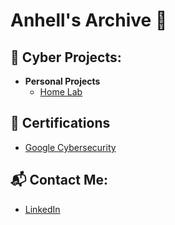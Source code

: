 <h1>Anhell's Archive 🍏</h1>

<h2>🐉 Cyber Projects:</h2>

- <b>Personal Projects</b>
  - [Home Lab](https://github.com/hwyls/LINK)

<h2>🔖 Certifications</h2>

- [Google Cybersecurity](https://www.credly.com/badges/4508dc7d-0fec-4637-b730-a07f659adb76)

<h2> 📬 Contact Me:</h2>

- [LinkedIn](https://linkedin.com/in/anhell)

